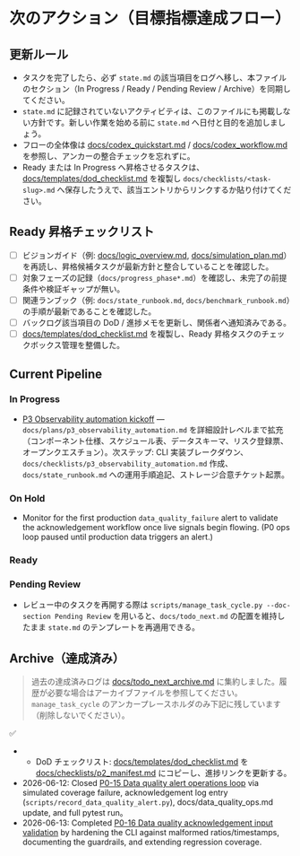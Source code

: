 # 次のアクション（目標指標達成フロー）

## 更新ルール
- タスクを完了したら、必ず `state.md` の該当項目をログへ移し、本ファイルのセクション（In Progress / Ready / Pending Review / Archive）を同期してください。
- `state.md` に記録されていないアクティビティは、このファイルにも掲載しない方針です。新しい作業を始める前に `state.md` へ日付と目的を追加しましょう。
- フローの全体像は [docs/codex_quickstart.md](./codex_quickstart.md) / [docs/codex_workflow.md](./codex_workflow.md) を参照し、アンカーの整合チェックを忘れずに。
- Ready または In Progress へ昇格させるタスクは、[docs/templates/dod_checklist.md](./templates/dod_checklist.md) を複製し `docs/checklists/<task-slug>.md` へ保存したうえで、該当エントリからリンクするか貼り付けてください。

## Ready 昇格チェックリスト
- [ ] ビジョンガイド（例: [docs/logic_overview.md](./logic_overview.md), [docs/simulation_plan.md](./simulation_plan.md)）を再読し、昇格候補タスクが最新方針と整合していることを確認した。
- [ ] 対象フェーズの記録（`docs/progress_phase*.md`）を確認し、未完了の前提条件や検証ギャップが無い。
- [ ] 関連ランブック（例: `docs/state_runbook.md`, `docs/benchmark_runbook.md`）の手順が最新であることを確認した。
- [ ] バックログ該当項目の DoD / 進捗メモを更新し、関係者へ通知済みである。
- [ ] [docs/templates/dod_checklist.md](./templates/dod_checklist.md) を複製し、Ready 昇格タスクのチェックボックス管理を整備した。

## Current Pipeline

### In Progress

- [P3 Observability automation kickoff](./task_backlog.md#p3-観測性・レポート自動化) — `docs/plans/p3_observability_automation.md` を詳細設計レベルまで拡充（コンポーネント仕様、スケジュール表、データスキーマ、リスク登録票、オープンクエスチョン）。次ステップ: CLI 実装ブレークダウン、`docs/checklists/p3_observability_automation.md` 作成、`docs/state_runbook.md` への運用手順追記、ストレージ合意チケット起票。

### On Hold

- Monitor for the first production `data_quality_failure` alert to validate the acknowledgement workflow once live signals begin flowing. (P0 ops loop paused until production data triggers an alert.)
### Ready




### Pending Review

- レビュー中のタスクを再開する際は `scripts/manage_task_cycle.py --doc-section Pending Review` を用いると、`docs/todo_next.md` の配置を維持したまま `state.md` のテンプレートを再適用できる。

## Archive（達成済み）

> 過去の達成済みログは [docs/todo_next_archive.md](./todo_next_archive.md) に集約しました。履歴が必要な場合はアーカイブファイルを参照してください。
> `manage_task_cycle` のアンカープレースホルダのみ下記に残しています（削除しないでください）。

<!-- manage_task_cycle archive placeholder -->
✅ <!-- anchor placeholder to satisfy manage_task_cycle start-task detection -->
- <!-- docs/task_backlog.md#p2-マルチ戦略ポートフォリオ化 -->
  - DoD チェックリスト: [docs/templates/dod_checklist.md](./templates/dod_checklist.md) を [docs/checklists/p2_manifest.md](./checklists/p2_manifest.md) にコピーし、進捗リンクを更新する。
- 2026-06-12: Closed [P0-15 Data quality alert operations loop](./task_backlog.md#p0-15-data-quality-alert-ops) via simulated coverage failure, acknowledgement log entry (`scripts/record_data_quality_alert.py`), docs/data_quality_ops.md update, and full pytest run。
- 2026-06-13: Completed [P0-16 Data quality acknowledgement input validation](./task_backlog.md#p0-16-data-quality-ack-validation) by hardening the CLI against malformed ratios/timestamps, documenting the guardrails, and extending regression coverage.
